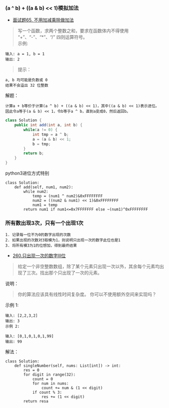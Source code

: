 ### (a ^ b) + ((a & b) << 1)模拟加法
- [面试题65. 不用加减乘除做加法](https://leetcode-cn.com/problems/bu-yong-jia-jian-cheng-chu-zuo-jia-fa-lcof/)
> 写一个函数，求两个整数之和，要求在函数体内不得使用 “+”、“-”、“*”、“/” 四则运算符号。   
示例:
```shell
输入: a = 1, b = 1
输出: 2
```
>提示：
```shell
a, b 均可能是负数或 0
结果不会溢出 32 位整数
```
解题：
```shell
计算a + b等价于计算(a ^ b) + ((a & b) << 1)，其中((a & b) << 1)表示进位。    
因此令a等于(a & b) << 1，令b等于a ^ b，直到a变成0，然后返回b。
```
```java
class Solution {
    public int add(int a, int b) {
        while(a != 0) {
            int tmp = a ^ b;
            a = (a & b) << 1;
            b = tmp;
        }
        return b;
    }
}
```
python3进位方式特别
```python3
class Solution:
    def add(self, num1, num2):
        while num2:
            temp = (num1 ^ num2)&0xFFFFFFFF
            num2 = ((num2 & num1) << 1)&0xFFFFFFFF
            num1 = temp
        return num1 if num1<=0x7FFFFFFF else ~(num1)^0xFFFFFFFF
```
### 所有数出现3次，只有一个出现1次
```shell
1. 记录每一位不为0的数字出现的次数
2. 如果出现的次数对3取模为1，则说明只出现一次的数字此位也是1
3. 将所有模3为1的位想加，得到最终结果       
```
- [260.只出现一次的数字III位](https://leetcode-cn.com/problems/single-number-iii/)
>给定一个非空整数数组，除了某个元素只出现一次以外，其余每个元素均出现了三次。找出那个只出现了一次的元素。             

说明：
>你的算法应该具有线性时间复杂度。 你可以不使用额外空间来实现吗？       

示例 1:
```shell
输入: [2,2,3,2]
输出: 3
示例 2:

输入: [0,1,0,1,0,1,99]
输出: 99
```
解法：
```python3
class Solution:
    def singleNumber(self, nums: List[int]) -> int:
        res = 0
        for digit in range(32):
            count = 0
            for num in nums:
                count += num & (1 << digit)
            if count % 3:
                res += (1 << digit)
        return resa
```
